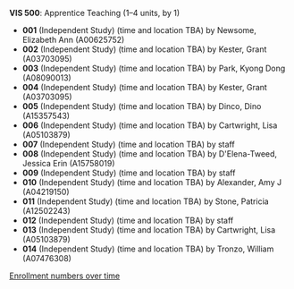 **VIS 500**: Apprentice Teaching (1–4 units, by 1)

- **001** (Independent Study) (time and location TBA) by Newsome, Elizabeth Ann (A00625752)
- **002** (Independent Study) (time and location TBA) by Kester, Grant (A03703095)
- **003** (Independent Study) (time and location TBA) by Park, Kyong Dong (A08090013)
- **004** (Independent Study) (time and location TBA) by Kester, Grant (A03703095)
- **005** (Independent Study) (time and location TBA) by Dinco, Dino (A15357543)
- **006** (Independent Study) (time and location TBA) by Cartwright, Lisa (A05103879)
- **007** (Independent Study) (time and location TBA) by staff
- **008** (Independent Study) (time and location TBA) by D'Elena-Tweed, Jessica Erin (A15758019)
- **009** (Independent Study) (time and location TBA) by staff
- **010** (Independent Study) (time and location TBA) by Alexander, Amy J (A04219150)
- **011** (Independent Study) (time and location TBA) by Stone, Patricia (A12502243)
- **012** (Independent Study) (time and location TBA) by staff
- **013** (Independent Study) (time and location TBA) by Cartwright, Lisa (A05103879)
- **014** (Independent Study) (time and location TBA) by Tronzo, William (A07476308)

[Enrollment numbers over time](./VIS500.tsv)
